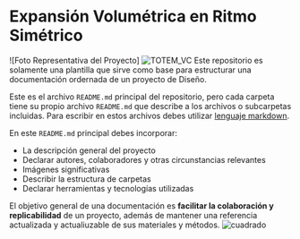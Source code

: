 # Expansión Volumétrica en Ritmo Simétrico

![Foto Representativa del Proyecto] ![TOTEM_VC](https://user-images.githubusercontent.com/104577571/169634378-f7c1c35d-04d0-4246-8ee5-46878a203ba3.png)
Este repositorio es solamente una plantilla que sirve como base para estructurar una documentación ordernada de un proyecto de Diseño. 

Este es el archivo `README.md` principal del repositorio, pero cada carpeta tiene su propio archivo `README.md` que describe a los archivos o subcarpetas incluidas. Para escribir en estos archivos debes utilizar [lenguaje markdown](https://docs.github.com/es/get-started/writing-on-github/getting-started-with-writing-and-formatting-on-github/basic-writing-and-formatting-syntax).

En este `README.md` principal debes incorporar:
- La descripción general del proyecto
- Declarar autores, colaboradores y otras circunstancias relevantes
- Imágenes significativas
- Describir la estructura de carpetas
- Declarar herramientas y tecnologías utilizadas

El objetivo general de una documentación es **facilitar la colaboración y replicabilidad** de un proyecto, además de mantener una referencia actualizada y actualiuzable de sus materiales y métodos.
![cuadrado](https://user-images.githubusercontent.com/104577571/169634357-616a59b5-ab8e-466b-aa52-f22f29febe6f.jpg)

